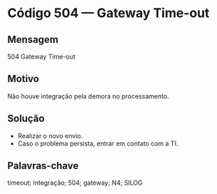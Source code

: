 # Código 504 — Gateway Time-out

## Mensagem
504 Gateway Time-out

## Motivo
Não houve integração pela demora no processamento.

## Solução
- Realizar o novo envio.
- Caso o problema persista, entrar em contato com a TI.

## Palavras-chave
timeout; integração; 504; gateway; N4; SILOG
